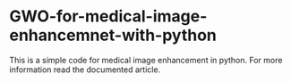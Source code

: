 # GWO-for-medical-image-enhancemnet-with-python
This is a simple code for medical image enhancement in python. For more information read the documented article.
